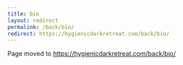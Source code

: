 ```yaml
---
title: bio
layout: redirect
permalink: /back/bio/
redirect: https://hygienicdarkretreat.com/back/bio/
---
```


Page moved to <https://hygienicdarkretreat.com/back/bio/>


